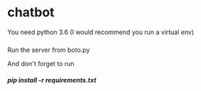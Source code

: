 # chatbot

You need python 3.6 (I would recommend you run a virtual env)
#####
Run the server from boto.py

And don't forget to run 
##### pip install -r requirements.txt
